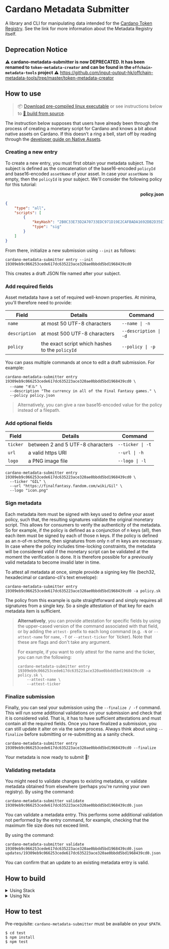 # Cardano Metadata Submitter

A library and CLI for manipulating data intended for the [Cardano Token Registry](https://github.com/cardano-foundation/cardano-token-registry). See the link for more information about the Metadata Registry itself.

## Deprecation Notice

:warning: **cardano-metadata-submitter is now DEPRECATED. It has been renamed to `token-metadata-creator` and can be found in the `offchain-metadata-tools` project** :warning:
https://github.com/input-output-hk/offchain-metadata-tools/tree/master/token-metadata-creator

## How to use

> :package: [Download pre-compiled linux executable](https://hydra.iohk.io/job/Cardano/cardano-metadata-submitter/native.metadataSubmitterTarball.x86_64-linux/latest-finished) or see instructions below to [:hammer: build from source](#how-to-build).

The instruction below supposes that users have already been through the process of creating a monetary script for Cardano and knows a bit about native assets on Cardano. If this doesn't a ring a bell, start off by reading through the [developer guide on Native Assets](https://developers.cardano.org/en/development-environments/native-tokens/native-tokens/).

### Creating a new entry

To create a new entry, you must first obtain your metadata subject. The subject is defined as the concatenation of the base16-encoded `policyId` and base16-encoded `assetName` of your asset. In case
your `assetName` is empty, then the `policyId` is your subject. We'll consider the following policy for this tutorial:

<p align="right"><strong>policy.json</strong></p>

```json
{
    "type": "all",
    "scripts": [
        {
            "keyHash": "2B0C33E73D2A70733EDC971D19E2CAFBADA1692DB2D35E7DC9453DF2",
            "type": "sig"
        }
    ]
}
```


From there, initialize a new submission using `--init` as follows:

```console
cardano-metadata-submitter entry --init 19309eb9c066253cede617dc635223ace320ae0bbdd5bd1968439cd0
```

This creates a draft JSON file named after your subject.

### Add required fields

Asset metadata have a set of required well-known properties. At minima, you'll therefore need to provide:

| Field         | Details                                         | Command               |
| ---           | ---                                             | ---                   |
| `name`        | at most 50 UTF-8 characters                     | `--name \| -n`        |
| `description` | at most 500 UTF-8 characters                    | `--description \| -d` |
| `policy`      | the exact script which hashes to the `policyId` | `--policy \| -p`      |

You can pass multiple commands at once to edit a draft submission. For example:

```console
cardano-metadata-submitter entry 19309eb9c066253cede617dc635223ace320ae0bbdd5bd1968439cd0 \
  --name "ギル" \
  --description "The currency in all of the Final Fantasy games." \
  --policy policy.json
```

> Alternatively, you can give a raw base16-encoded value for the policy instead of a filepath.
</details>

### Add optional fields

| Field    | Details                                                               | Command          |
| ---      | ---                                                                   | ---              |
| `ticker` | between 2 and 5 UTF-8 characters                                      | `--ticker \| -t` |
| `url`    | a valid https URI                                                     | `--url \| -h`    |
| `logo`   | a PNG image file                                                      | `--logo \| -l`   |

```console
cardano-metadata-submitter entry 19309eb9c066253cede617dc635223ace320ae0bbdd5bd1968439cd0 \
  --ticker "GIL" \
  --url "https://finalfantasy.fandom.com/wiki/Gil" \
  --logo "icon.png"
```

### Sign metadata

Each metadata item must be signed with keys used to define your asset policy, such that, the resulting signatures validate the original monetary script.
This allows for consumers to verify the authenticity of the metadata. So for example, if the policy is defined as a conjunction of n keys (all), then
each item must be signed by each of those n keys. If the policy is defined as an n-of-m scheme, then signatures from only n of m keys are necessary. In
case where the policy includes time-locking constraints, the metadata will be considered valid if the monetary script can be validated at the moment the
verification is done. It is therefore possible for a previously valid metadata to become invalid later in time.

To attest all metadata at once, simple provide a signing key file (bech32, hexadecimal or cardano-cli's text envelope):

```console
cardano-metadata-submitter entry 19309eb9c066253cede617dc635223ace320ae0bbdd5bd1968439cd0 -a policy.sk
```

The policy from this example is quite straightforward and simply requires all signatures from a single key. So a single attestation of that key for each metadata item is sufficient.

> **Alternatively**, you can provide attestation for specific fields by using the upper-cased version of the command associated with that field, or by adding the `attest-`
prefix to each long command (e.g. `-N` or `--attest-name` for `name`, `-T` or `--attest-ticker` for `ticker). Note that these are flags and don't take any argument.
>
> For example, if you want to only attest for the name and the ticker, you can run the following:
>
> ```console
> cardano-metadata-submitter entry 19309eb9c066253cede617dc635223ace320ae0bbdd5bd1968439cd0 -a policy.sk \
>     --attest-name \
>     --attest-ticker
> ```

### Finalize submission

Finally, you can seal your submission using the `--finalize / -f` command. This will run some additional validations on your submission and check that it is
considered valid. That is, it has to have sufficient attestations and must contain all the required fields. Once you have finalized a submission, you can still
update it alter on via the same process. Always think about using `--finalize` before submitting or re-submitting as a sanity check.

```console
cardano-metadata-submitter entry 19309eb9c066253cede617dc635223ace320ae0bbdd5bd1968439cd0 --finalize
```

Your metadata is now ready to submit :tada:!

### Validating metadata

You might need to validate changes to existing metadata, or validate
metadata obtained from elsewhere (perhaps you're running your own
registry). By using the command:

```console
cardano-metadata-submitter validate 19309eb9c066253cede617dc635223ace320ae0bbdd5bd1968439cd0.json
```

You can validate a metadata entry. This performs some additional
validation not performed by the entry command, for example, checking
that the maximum file size does not exceed limit.

By using the command:

```console
cardano-metadata-submitter validate 19309eb9c066253cede617dc635223ace320ae0bbdd5bd1968439cd0.json updates/19309eb9c066253cede617dc635223ace320ae0bbdd5bd1968439cd0.json
```

You can confirm that an update to an existing metadata entry is valid.

## How to build

<details>
  <summary>Using Stack</summary>

```console
$ stack build
```
</details>

<details>
  <summary>Using Nix</summary>

`nix-build` will build all the library components, including test suite.

To get a shell which has the tool in scope you can use `nix-shell -A devops`.

#### Setting up a nix cache

For both building with `nix-build` and using `nix-shell`, it might take a very long
time if you do not have the Cardano binary cache set up. Adding the
IOHK binary cache to your Nix configuration will speed up builds a lot,
since many things will have been built already by our CI.

If you find you are building packages that are not defined in this
repository, or if the build seems to take a very long time then you may
not have this set up properly.

To set up the cache:

* On non-NixOS, edit /etc/nix/nix.conf and add the following lines:

```
substituters        = https://hydra.iohk.io https://iohk.cachix.org https://cache.nixos.org/
trusted-public-keys = hydra.iohk.io:f/Ea+s+dFdN+3Y/G+FDgSq+a5NEWhJGzdjvKNGv0/EQ= iohk.cachix.org-1:DpRUyj7h7V830dp/i6Nti+NEO2/nhblbov/8MW7Rqoo= cache.nixos.org-1:6NCHdD59X431o0gWypbMrAURkbJ16ZPMQFGspcDShjY=
```

* On NixOS, set the following NixOS options:

```
nix = {
  binaryCaches          = [ "https://hydra.iohk.io" "https://iohk.cachix.org" ];
  binaryCachePublicKeys = [ "hydra.iohk.io:f/Ea+s+dFdN+3Y/G+FDgSq+a5NEWhJGzdjvKNGv0/EQ=" "iohk.cachix.org-1:DpRUyj7h7V830dp/i6Nti+NEO2/nhblbov/8MW7Rqoo=" ];
};
```
</details>

## How to test

Pre-requisite: `cardano-metadata-submitter` must be available on your `$PATH`.

```
$ cd test
$ npm install
$ npm test
```
